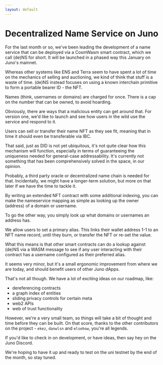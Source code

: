 ```yaml
---
layout: default
---
```


# Decentralized Name Service on Juno

For the last month or so, we've been leading the development of a name service that can be deployed via a CosmWasm smart contract, which we call (de)NS for short. It will be launched in a phased way this January on Juno's mainnet.

Whereas other systems like ENS and Terra seem to have spent a lot of time on the mechanics of selling and auctioning, we kind of think that stuff is a waste of time. (de)NS instead focuses on using a known interchain primitive to form a portable bearer ID - the NFT.

Names (think, usernames or domains) are charged for once. There is a cap on the number that can be owned, to avoid hoarding.

Obviously, there are ways that a malicious entity can get around that. For version one, we'd like to launch and see how users in the wild use the service and respond to it.

Users can sell or transfer their name NFT as they see fit, meaning that in time it should even be transferable via IBC.

That said, just as DID is not yet ubiquitous, it's not quite clear how this mechanism will function, especially in terms of guaranteeing the uniqueness needed for general-case addressability. It's currently not something that has been comprehensively solved in the space, in our opinion.

Probably, a third party oracle or decentralized name chain is needed for that. Incidentally, we might have a longer-term solution, but more on that later if we have the time to tackle it.

By writing an extended NFT contract with some additional indexing, you can make the nameservice mapping as simple as looking up the owner (address) of a domain or username.

To go the other way, you simply look up what domains or usernames an address has.

We allow users to set a primary alias. This links their wallet address 1-1 to an NFT name record, until they burn, or transfer the NFT or re-set the value.

What this means is that other smart contracts can do a lookup against (de)NS via a WASM message to see if any user interacting with their contract has a username configured as their preferred alias.

It seems very minor, but it's a small ergonomic improvement from where we are today, and should benefit users of other Juno dApps.

That's not all though. We have a lot of exciting ideas on our roadmap, like:

- dereferencing contracts
- a graph index of entities
- sliding privacy controls for certain meta
- web2 APIs
- web of trust functionality

However, we're a very small team, so things will take a bit of thought and time before they can be built. On that score, thanks to the other contributors on the project - `ekez`, `danwlsn` and `elsehow`, you're all legends.

If you'd like to check in on development, or have ideas, then say hey on the Juno Discord.

We're hoping to have it up and ready to test on the uni testnet by the end of the month, so stay tuned.
